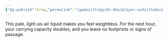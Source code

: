 ```yaml
---
{"dg-publish":true,"permalink":"/games/ttrpg/dn-d5e/player-aids/items/potions/potion-of-featherweight/","tags":["ttrpg/dnd/5e"],"noteIcon":""}
---
```



This pale, light-as-air liquid makes you feel weightless. For the next hour, your carrying capacity doubles, and you leave no footprints or signs of passage.
